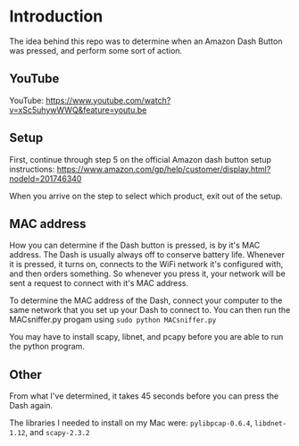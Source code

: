 # Introduction

The idea behind this repo was to determine when an Amazon Dash Button was pressed, and perform some sort of action.

## YouTube

YouTube: https://www.youtube.com/watch?v=xSc5uhywWWQ&feature=youtu.be

## Setup

First, continue through step 5 on the official Amazon dash button setup instructions: https://www.amazon.com/gp/help/customer/display.html?nodeId=201746340

When you arrive on the step to select which product, exit out of the setup. 

## MAC address

How you can determine if the Dash button is pressed, is by it's MAC address. The Dash is usually always off to conserve battery life. Whenever it is pressed, it turns on, connects to the WiFi network it's configured with, and then orders something. So whenever you press it, your network will be sent a request to connect with it's MAC address.

To determine the MAC address of the Dash, connect your computer to the same network that you set up your Dash to connect to. You can then run the MACsniffer.py progam using `sudo python MACsniffer.py`

You may have to install scapy, libnet, and pcapy before you are able to run the python program.

## Other

From what I've determined, it takes 45 seconds before you can press the Dash again.

The libraries I needed to install on my Mac were: `pylibpcap-0.6.4`, `libdnet-1.12`, and `scapy-2.3.2`
